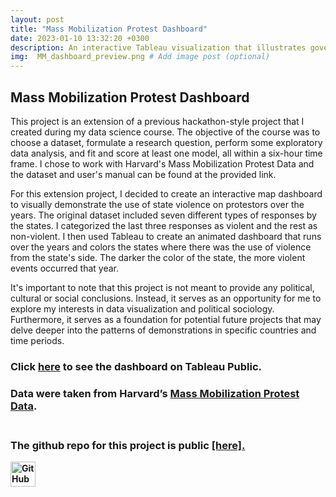 ```yaml
---
layout: post
title: "Mass Mobilization Protest Dashboard"
date: 2023-01-10 13:32:20 +0300
description: An interactive Tableau visualization that illustrates government responses to mass protests over a 30-year period, with a particular focus on violence. The dashboard allows for the exploration and analysis of patterns and trends in state behavior during times of civil unrest. # Add post description (optional)
img:  MM_dashboard_preview.png # Add image post (optional)
---
```

## Mass Mobilization Protest Dashboard
This project is an extension of a previous hackathon-style project that I created during my data science course. The objective of the course was to choose a dataset, formulate a research question, perform some exploratory data analysis, and fit and score at least one model, all within a six-hour time frame. I chose to work with Harvard's Mass Mobilization Protest Data and the dataset and user's manual can be found at the provided link.

For this extension project, I decided to create an interactive map dashboard to visually demonstrate the use of state violence on protestors over the years. The original dataset included seven different types of responses by the states. I categorized the last three responses as violent and the rest as non-violent. I then used Tableau to create an animated dashboard that runs over the years and colors the states where there was the use of violence from the state's side. The darker the color of the state, the more violent events occurred that year.

It's important to note that this project is not meant to provide any political, cultural or social conclusions. Instead, it serves as an opportunity for me to explore my interests in data visualization and political sociology. Furthermore, it serves as a foundation for potential future projects that may delve deeper into the patterns of demonstrations in specific countries and time periods.

### Click [here](https://public.tableau.com/app/profile/marva.loyfer/viz/MassMobilizationProject/Dashboard1) to see the dashboard on Tableau Public.

### Data were taken from Harvard’s [Mass Mobilization Protest Data](https://dataverse.harvard.edu/file.xhtml?persistentId=doi:10.7910/DVN/HTTWYL/TJJZNG&version=5.1).

### <br>The github repo for this project is public <b><a href="https://github.com/Marvalfr/Mass-Mobilization-Data-Project-Analysis" target="_blank">[here].

<a href="https://github.com/Marvalfr/Mass-Mobilization-Data-Project-Analysis">
  <img src="https://github.githubassets.com/favicons/favicon.svg" width="40" height="40" alt="GitHub logo">
</a>
